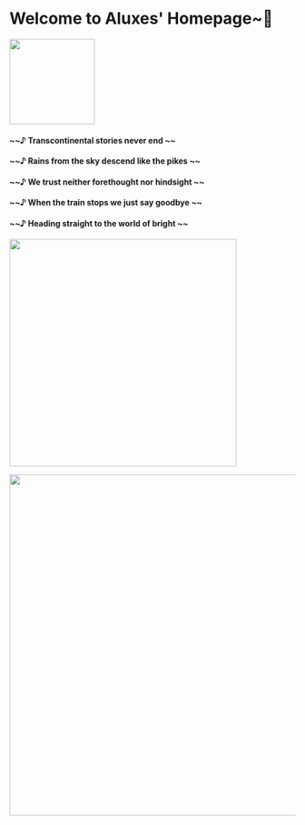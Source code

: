 # Welcome to Aluxes' Homepage~🎉


<img height="150px" src="https://count.getloli.com/get/@AshenAshes?theme=rule34"></img>

#### ~~♪ Transcontinental stories never end ~~

#### ~~♪ Rains from the sky descend like the pikes ~~

#### ~~♪ We trust neither forethought nor hindsight ~~

#### ~~♪ When the train stops we just say goodbye ~~

#### ~~♪ Heading straight to the world of bright ~~

<img width="400px" src="https://github-readme-stats-evde-ccflr0q88-ashenashes.vercel.app/api/top-langs/?username=AshenAshes&layout=compact&langs_count=12"></img>

<img width="600px" src="https://github-readme-stats-evde-ccflr0q88-ashenashes.vercel.app/api?username=AshenAshes&show_icons=true&count_private=true"></img>



<!--
**AshenAshes/AshenAshes** is a ✨ _special_ ✨ repository because its `README.md` (this file) appears on your GitHub profile.

Here are some ideas to get you started:

- 🔭 I’m currently working on ...
- 🌱 I’m currently learning ...
- 👯 I’m looking to collaborate on ...
- 🤔 I’m looking for help with ...
- 💬 Ask me about ...
- 📫 How to reach me: ...
- 😄 Pronouns: ...
- ⚡ Fun fact: ...
-->
